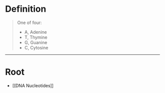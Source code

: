 # Definition
> One of four:
> - A, Adenine
> - T, Thymine
> - G, Guanine
> - C, Cytosine
***
# Root
- [[DNA Nucleotides]]